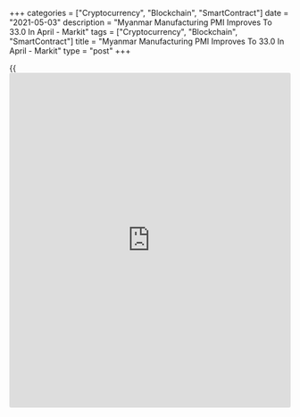 +++
categories = ["Cryptocurrency", "Blockchain", "SmartContract"]
date = "2021-05-03"
description = "Myanmar Manufacturing PMI Improves To 33.0 In April - Markit"
tags = ["Cryptocurrency", "Blockchain", "SmartContract"]
title = "Myanmar Manufacturing PMI Improves To 33.0 In April - Markit"
type = "post"
+++

{{<iframe id="large-banner" src="https://www.bounty.group/#slide=10.0" width="100%" height="600" scrolling="no" style="border: 0px solid rgb(216, 221, 230); border-radius: 3px;">}}

The manufacturing sector in Myanmar continued to contract in April,
albeit at a slower pace, the latest survey from Markit Economics
revealed on Monday with a manufacturing PMI score of 33.0.

That's up from 27.5 in March and it remains beneath the boom-or-bust
line of 50 that separates expansion from contraction.

All five of the PMI components had positive directional influences on
the headline figure in April, but four (the exception being suppliers'
delivery times) remained well inside negative territory. Output and new
orders both fell at the fifth-fastest rates in the survey [history](https://www.fixpro.org/post/chargeless-historical-data-api-backtesting/), while
stocks of purchases and employment contracted at the third- and fourth-
quickest rates on record, respectively.

Although firms expect output to rise by April 2022 on balance, overall
expectations were the weakest in over two years.

For comments and feedback [contact](https://www.playgroundfx.com/contact/): editorial@rtt[news](https://www.letsplayfx.com/blog/forex-news-website/).com

[Economic News][1]

 **What parts of the world are seeing the best (and worst) economic
performances lately? Click[here][2] to check out our [Econ Scorecard][2]
and find out! See up-to-the-moment [ranking](https://www.playgroundfx.com/blog/crypto-exchange-ranking/)s for the best and worst
performers in [GDP][3], [unemployment rate][4], [inflation][5] and much
more.**

   1. www.rtt[news](https://www.letsplayfx.com/blog/forex-news-website/).com/Content/EconomicNews.aspx
   2. www.rtt[news](https://www.letsplayfx.com/blog/forex-news-website/).com/economic-scorecard/world-rank/retail-sales/highest-performance.aspx
   3. www.rtt[news](https://www.letsplayfx.com/blog/forex-news-website/).com/economic-scorecard/world-rank/GDP/highest-performance.aspx
   4. www.rtt[news](https://www.letsplayfx.com/blog/forex-news-website/).com/economic-scorecard/world-rank/unemployment-rate/lowest-performance.aspx
   5. www.rtt[news](https://www.letsplayfx.com/blog/forex-news-website/).com/economic-scorecard/world-rank/CPI/highest-performance.aspx